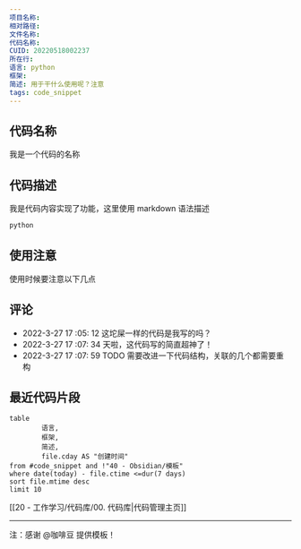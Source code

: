 ```yaml
---
项目名称: 
相对路径: 
文件名称: 
代码名称: 
CUID: 20220518002237
所在行: 
语言: python
框架: 
简述: 用于干什么使用呢？注意
tags: code_snippet
---
```


## 代码名称
我是一个代码的名称
## 代码描述
我是代码内容实现了功能，这里使用 markdown 语法描述
```python
python
```

## 使用注意
使用时候要注意以下几点

## 评论
- 2022-3-27 17 :05: 12 这坨屎一样的代码是我写的吗？
- 2022-3-27 17 :07: 34 天啦，这代码写的简直超神了！
- 2022-3-27 17 :07: 59 TODO 需要改进一下代码结构，关联的几个都需要重构

## 最近代码片段
```dataview
table
		语言,
 		框架,
		简述,
		file.cday AS "创建时间"
from #code_snippet and !"40 - Obsidian/模板"
where date(today) - file.ctime <=dur(7 days)
sort file.mtime desc
limit 10
```

[[20 - 工作学习/代码库/00. 代码库|代码管理主页]]

---

注：感谢 @咖啡豆 提供模板！

